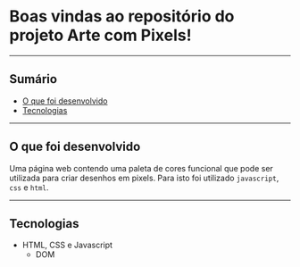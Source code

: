 # Boas vindas ao repositório do projeto Arte com Pixels!

---

## Sumário

- [O que foi desenvolvido](#o-que-foi-desenvolvido)
- [Tecnologias](#tecnologias)

---

## O que foi desenvolvido

Uma página web contendo uma paleta de cores funcional que pode ser utilizada para criar desenhos em pixels. Para isto foi utilizado `javascript`, `css` e `html`.

---

## Tecnologias

- HTML, CSS e Javascript
  - DOM